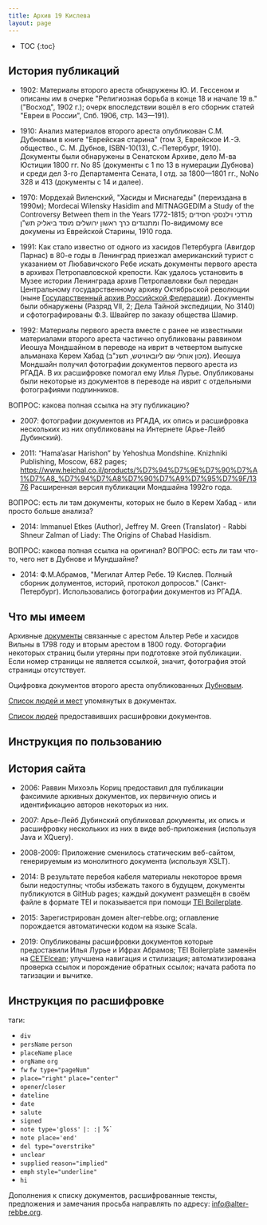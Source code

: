 ```yaml
---
title: Архив 19 Кислева
layout: page
---
```


* TOC
{:toc}
## История публикаций ##

- 1902: Материалы второго ареста обнаружены Ю. И. Гессеном и описаны им в очерке "Религиозная борьба в конце 18
и начале 19 в." ("Восход", 1902 г.); очерк впоследствии вошёл в его сборник статей "Евреи в России", Спб. 1906, стр.
143—191).

- 1910: Анализ материалов второго ареста опубликован С.М. Дубновым в книге "Еврейская старина" (том 3, Еврейское И.-Э. общество.,
С. М. Дубнов, ISBN-10(13), С.-Петербург, 1910). Документы были обнаружены в Сенатском Архиве, дело М-ва Юстиции 1800 гг.
No 85 (документы с 1 по 13 в нумерации Дубнова) и среди дел 3-го Департамента Сената, I отд. за 1800—1801 гг., NoNo
328 и 413 (документы с 14 и далее).

- 1970: Мордехай Виленский, "Хасиды и Миснагеды" (переиздана в 1990м);
  Mordecai Wilensky Hasidim and MITNAGGEDIM a Study of the Controversy Between them in the Years 1772-1815; 
  מרדכי וילנסקי חסידים ומתנגדים כרך ראשון ירושלים מוסד ביאליק תש"ן
  По-видимому все докумены из Еврейской Старины, 1910 года.

- 1991: Как стало известно от одного из хасидов Петербурга (Авигдор Парнас) в 80-е годы в Ленинград приезжал
  американский турист с указанием от Любавичского Ребе искать документы первого ареста в архивах
  Петропавловской крепости. Как удалось установить в Музее истории Ленинграда архив Петропавловки был
  передан Центральному государственному архиву Октябрьской революции
  (ныне [Государственный архив Российской Федерации](http://rgada.info/poisk/index.php)).
  Документы были обнаружены (Разряд VII, 2; Дела Тайной экспедиции, No 3140) и сфотографированы Ф.З. Швайгер по заказу
  общества Шамир. 

- 1992: Материалы первого ареста вместе с ранее не известными материалами второго ареста частично опубликованы 
  раввином Иеошуа Мондшайном в переводе на иврит в четвертом выпуске альманаха Керем Хабад (מכון אוהלי שם ליובאוויטש, תשנ"ב).
  Иеошуа Мондшайн получил фотографии документов первого ареста из РГАДА. В их расшифровке помогал ему Илья Лурье.
  Опубликованы были некоторые из документов в переводе на иврит с отдельными фотографиями подлинников. 

ВОПРОС: какова полная ссылка на эту публикацию?

- 2007: фотографии документов из РГАДА, их опись и расшифровка нескольких из них опубликованы на Интернете (Арье-Лейб Дубинский). 

- 2011: “Hama’asar Harishon” by Yehoshua Mondshine. Knizhniki Publishing, Moscow, 682 pages;
  https://www.heichal.co.il/products/%D7%94%D7%9E%D7%90%D7%A1%D7%A8_%D7%94%D7%A8%D7%90%D7%A9%D7%95%D7%9F/1376
  Расширенная версия публикации Мондшайна 1992го года.

ВОПРОС: есть ли там документы, которых не было в Керем Хабад - или просто больше анализа?  

- 2014: Immanuel Etkes (Author), Jeffrey M. Green (Translator) - Rabbi Shneur Zalman of Liady: The Origins of Chabad Hasidism.

ВОПРОС: какова полная ссылка на оригинал?
ВОПРОС: есть ли там что-то, чего нет в Дубнове и Мундшайне?

- 2014: Ф.М.Абрамов, "Мегилат Алтер Ребе. 19 Кислев. Полный сборник долументов, историй, протокол допросов."
  (Санкт-Петербург).
  Использовались фотографии документов из РГАДА.

## Что мы имеем ##

Архивные <a href="/archive/index.html" target="collectionViewer">документы</a> связанные с арестом Альтер Ребе и хасидов
Вильны в 1798 году и вторым арестом в 1800 году. Фоторгафии некоторых страниц были утеряны при подготовке этой
публикации. Если номер страницы не является ссылкой, значит, фотография этой страницы отсутствует.

Оцифровка документов второго ареста опубликованных <a href="/dubnov/index.html" target="collectionViewer">Дубновым</a>.

<a href="/names.html" target="namesViewer">Список людей и мест</a> упомянутых в документах.

<a href="/names#transcribers" target="namesViewer">Список людей</a> предоставивших расшифровки документов.


## Инструкция по пользованию ##

 

## История сайта ##

- 2006: Раввин Михоэль Кориц предоставил для публикации факсимиле архивных документов, их первичную опись и идентификацию
авторов некоторых из них.

- 2007: Арье-Лейб Дубинский опубликовал документы, их опись и расшифровку нескольких из них в виде веб-приложения
(используя Java и XQuery). 

- 2008-2009: Приложение сменилось статическим веб-сайтом, генерируемым из монолитного документа (используя XSLT).

- 2014: В результате перебоя кабеля материалы некоторое время были недоступны; чтобы избежать такого в будущем, документы
публикуются в GitHub pages; каждый документ размещён в своём файле в формате TEI и показывается при помощи
[TEI Boilerplate](http://dcl.ils.indiana.edu/teibp/).
  
- 2015: Зарегистрирован домен alter-rebbe.org; оглавление порождается автоматически кодом на языке Scala.

- 2019: Опубликованы расшифровки документов которые предоставили Илья Лурье и Ифрах Абрамов;
  TEI Boilerplate заменён на [CETEIcean](https://github.com/TEIC/CETEIcean);
  улучшена навигация и стилизация;
  автоматизирована проверка ссылок и порождение обратных ссылок;
  начата работа по тагизации и вычитке.

## Инструкция по расшифровке ##

таги:
- `div`
- `persName` `person`
- `placeName` `place`
- `orgName` `org`
- `fw` `fw type="pageNum"`
- `place="right"`  `place="center"`
- `opener`/`closer`
- `dateline`
- `date`
- `salute`
- `signed`
- `note type='gloss'`   `|: :|` %`
- `note place='end'`
- `del type="overstrike"`
- `unclear`
- `supplied` `reason="implied"`
- `emph`  `style="underline"`
- `hi`

Дополнения к списку документов, расшифрованные тексты, предложения и замечания просьба направлять по адресу:
[info@alter-rebbe.org](mailto:info@alter-rebbe.org).
